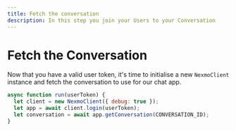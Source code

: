 ```yaml
---
title: Fetch the conversation
description: In this step you join your Users to your Conversation
---
```


# Fetch the Conversation

Now that you have a valid user token, it's time to initialise a new `NexmoClient` instance and fetch the conversation to use for our chat app.

```javascript
async function run(userToken) {
  let client = new NexmoClient({ debug: true });
  let app = await client.login(userToken);
  let conversation = await app.getConversation(CONVERSATION_ID);
}
```

